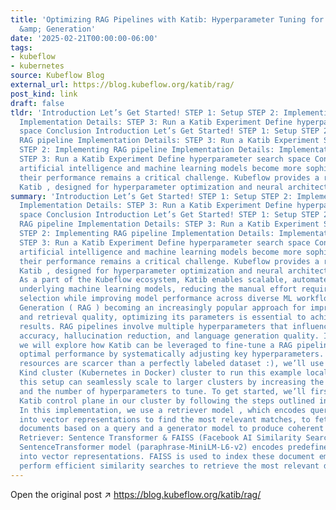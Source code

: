 ```yaml
---
title: 'Optimizing RAG Pipelines with Katib: Hyperparameter Tuning for Better Retrieval
  &amp; Generation'
date: '2025-02-21T00:00:00-06:00'
tags:
- kubeflow
- kubernetes
source: Kubeflow Blog
external_url: https://blog.kubeflow.org/katib/rag/
post_kind: link
draft: false
tldr: 'Introduction Let’s Get Started! STEP 1: Setup STEP 2: Implementing RAG pipeline
  Implementation Details: STEP 3: Run a Katib Experiment Define hyperparameter search
  space Conclusion Introduction Let’s Get Started! STEP 1: Setup STEP 2: Implementing
  RAG pipeline Implementation Details: STEP 3: Run a Katib Experiment STEP 1: Setup
  STEP 2: Implementing RAG pipeline Implementation Details: Implementation Details:
  STEP 3: Run a Katib Experiment Define hyperparameter search space Conclusion As
  artificial intelligence and machine learning models become more sophisticated, optimising
  their performance remains a critical challenge. Kubeflow provides a robust component,
  Katib , designed for hyperparameter optimization and neural architecture search.'
summary: 'Introduction Let’s Get Started! STEP 1: Setup STEP 2: Implementing RAG pipeline
  Implementation Details: STEP 3: Run a Katib Experiment Define hyperparameter search
  space Conclusion Introduction Let’s Get Started! STEP 1: Setup STEP 2: Implementing
  RAG pipeline Implementation Details: STEP 3: Run a Katib Experiment STEP 1: Setup
  STEP 2: Implementing RAG pipeline Implementation Details: Implementation Details:
  STEP 3: Run a Katib Experiment Define hyperparameter search space Conclusion As
  artificial intelligence and machine learning models become more sophisticated, optimising
  their performance remains a critical challenge. Kubeflow provides a robust component,
  Katib , designed for hyperparameter optimization and neural architecture search.
  As a part of the Kubeflow ecosystem, Katib enables scalable, automated tuning of
  underlying machine learning models, reducing the manual effort required for parameter
  selection while improving model performance across diverse ML workflows. With Retrieval-Augmented
  Generation ( RAG ) becoming an increasingly popular approach for improving search
  and retrieval quality, optimizing its parameters is essential to achieving high-quality
  results. RAG pipelines involve multiple hyperparameters that influence retrieval
  accuracy, hallucination reduction, and language generation quality. In this blog,
  we will explore how Katib can be leveraged to fine-tune a RAG pipeline, ensuring
  optimal performance by systematically adjusting key hyperparameters. Since compute
  resources are scarcer than a perfectly labeled dataset :), we’ll use a lightweight
  Kind cluster (Kubernetes in Docker) cluster to run this example locally. Rest assured,
  this setup can seamlessly scale to larger clusters by increasing the dataset size
  and the number of hyperparameters to tune. To get started, we’ll first install the
  Katib control plane in our cluster by following the steps outlined in the documentation.
  In this implementation, we use a retriever model , which encodes queries and documents
  into vector representations to find the most relevant matches, to fetch relevant
  documents based on a query and a generator model to produce coherent text responses.
  Retriever: Sentence Transformer & FAISS (Facebook AI Similarity Search) Index A
  SentenceTransformer model (paraphrase-MiniLM-L6-v2) encodes predefined documents
  into vector representations. FAISS is used to index these document embeddings and
  perform efficient similarity searches to retrieve the most relevant documents.'
---
```

Open the original post ↗ https://blog.kubeflow.org/katib/rag/
